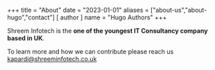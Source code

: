 +++
title = "About"
date = "2023-01-01"
aliases = ["about-us","about-hugo","contact"]
[ author ]
  name = "Hugo Authors"
+++

Shreem Infotech is the **one of the youngest IT Consultancy company based in UK**.

To learn more and how we can contribute please reach us kapardi@shreeminfotech.co.uk
